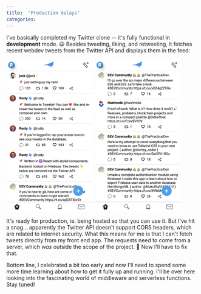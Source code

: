 ```yaml
---
title:  "Production delays"
categories: 
---
```

I've basically completed my Twitter clone -- it's fully functional in **development** mode. 😃 Besides tweeting, liking, and retweeting, it fetches recent webdev tweets from the Twitter API and displays them in the feed: 

<img src="/assets/images/tweeter-1.png" alt="screenshot" style="height: 400px;">&nbsp;&nbsp;<img src="/assets/images/tweeter-2.png" alt="screenshot" style="height: 400px;">

It's ready for production, ie. being hosted so that you can use it. But I've hit a snag... apparently the Twitter API doesn't support CORS headers, which are related to internet security. What this means for me is that I can't fetch tweets directly from my front end app. The requests need to come from a server, which *was* outside the scope of the project. 🤔 Now I'll have to fix that.

Bottom line, I celebrated a bit too early and now I'll need to spend some more time learning about how to get it fully up and running. I'll be over here looking into the fascinating world of middleware and serverless functions. Stay tuned!